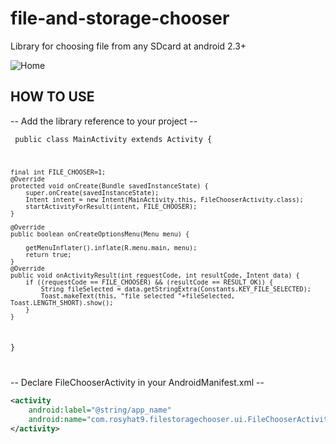 file-and-storage-chooser
===================

Library for choosing file from any SDcard at android 2.3+ 

![Home](https://lh4.googleusercontent.com/-9NcG1962ypI/VOH_JYWed2I/AAAAAAAAABI/5VovzTYl0k8/w288-h512-no/chooser_screenshot.png)

HOW TO USE
-------------------
-- Add the library reference to your project --


<code> public class MainActivity extends Activity {

	final int FILE_CHOOSER=1; 
	@Override
	protected void onCreate(Bundle savedInstanceState) {
		super.onCreate(savedInstanceState);
		Intent intent = new Intent(MainActivity.this, FileChooserActivity.class);
		startActivityForResult(intent, FILE_CHOOSER);
	}

	@Override
	public boolean onCreateOptionsMenu(Menu menu) {
		
		getMenuInflater().inflate(R.menu.main, menu);
		return true;
	}
	@Override
	public void onActivityResult(int requestCode, int resultCode, Intent data) {
	    if ((requestCode == FILE_CHOOSER) && (resultCode == RESULT_OK)) {
	        String fileSelected = data.getStringExtra(Constants.KEY_FILE_SELECTED);
	        Toast.makeText(this, "file selected "+fileSelected, Toast.LENGTH_SHORT).show();
	    }                   
	}

}

</code> 


-- Declare FileChooserActivity in your AndroidManifest.xml --

```xml
<activity
	android:label="@string/app_name"
	android:name="com.rosyhat9.filestoragechooser.ui.FileChooserActivity" >    
</activity>
```
